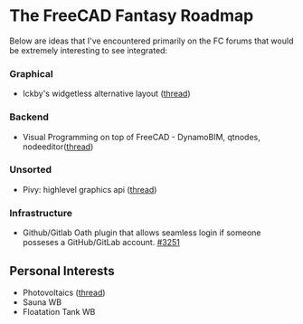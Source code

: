 # The FreeCAD Fantasy Roadmap

Below are ideas that I've encountered primarily on the FC forums that would be extremely interesting to see integrated:

### Graphical
* Ickby's widgetless alternative layout ([thread](https://forum.freecadweb.org/viewtopic.php?f=8&t=23053))

### Backend
* Visual Programming on top of FreeCAD - DynamoBIM, qtnodes, nodeeditor([thread](https://forum.freecadweb.org/viewtopic.php?f=8&t=7442))

### Unsorted
* Pivy: highlevel graphics api ([thread](https://forum.freecadweb.org/viewtopic.php?t=21808))

### Infrastructure
* Github/Gitlab Oath plugin that allows seamless login if someone posseses a GitHub/GitLab account. [#3251](https://freecadweb.org/tracker/view.php?id=3251)

## Personal Interests
* Photovoltaics ([thread](https://forum.freecadweb.org/viewtopic.php?f=22&t=30750))  
* Sauna WB  
* Floatation Tank WB  
